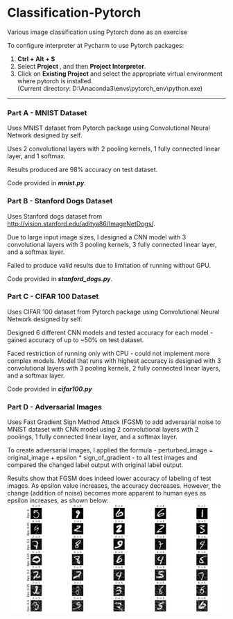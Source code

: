 # Classification-Pytorch

Various image classification using Pytorch done as an exercise

To configure interpreter at Pycharm to use Pytorch packages:
1. **Ctrl + Alt + S**
2. Select **Project <Project Name>**, and then **Project Interpreter**.
3. Click on **Existing Project** and select the appropriate virtual environment where pytorch is installed.  
  (Current directory: D:\Anaconda3\envs\pytorch_env\python.exe)

***

### Part A - MNIST Dataset
Uses MNIST dataset from Pytorch package using Convolutional Neural Network designed by self.

Uses 2 convolutional layers with 2 pooling kernels, 1 fully connected linear layer, and 1 softmax.

Results produced are 98% accuracy on test dataset.

Code provided in ***mnist.py***.

### Part B - Stanford Dogs Dataset
Uses Stanford dogs dataset from http://vision.stanford.edu/aditya86/ImageNetDogs/.

Due to large input image sizes, I designed a CNN model with 3 convolutional layers with 3 pooling kernels, 3 fully connected linear layer, and a softmax layer.

Failed to produce valid results due to limitation of running without GPU.

Code provided in ***stanford_dogs.py***.

### Part C - CIFAR 100 Dataset
Uses CIFAR 100 dataset from Pytorch package using Convolutional Neural Network designed by self.

Designed 6 different CNN models and tested accuracy for each model - gained accuracy of up to ~50% on test dataset.

Faced restriction of running only with CPU - could not implement more complex models. Model that runs with highest accuracy 
is designed with 3 convolutional layers with 3 pooling kernels, 2 fully connected linear layers, and a 
softmax layer.

Code provided in ***cifar100.py***

### Part D - Adversarial Images 
Uses Fast Gradient Sign Method Attack (FGSM) to add adversarial noise to MNIST dataset with CNN model using 2 convolutional layers with 
2 poolings, 1 fully connected linear layer, and a softmax layer.

To create adversarial images, I applied the formula - perturbed_image = original_image + epsilon * sign_of_gradient - to all 
test images and compared the changed label output with original label output.

Results show that FGSM does indeed lower accuracy of labeling of test images. As epsilon value increases, the accuracy decreases.
However, the change (addition of noise) becomes more apparent to human eyes as epsilon increases, as shown below:
![image](./classification%20results.png)
